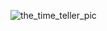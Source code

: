 ![the_time_teller_pic](https://github.com/slambeca/tkinterProjects/assets/95913250/54380bac-4f04-4a1f-b663-6185f785e8ea)
